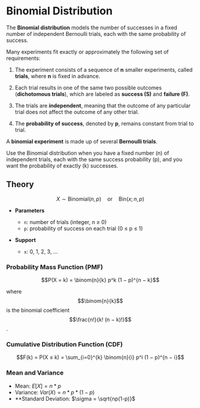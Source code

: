 # Binomial Distribution

The **Binomial distribution** models the number of successes in a fixed number of independent Bernoulli trials, each with the same probability of success.

Many experiments fit exactly or approximately the following set of requirements:

1. The experiment consists of a sequence of **n** smaller experiments, called **trials**, where **n** is fixed in advance.

2. Each trial results in one of the same two possible outcomes (**dichotomous trials**), which are labeled as **success (S)** and **failure (F)**.

3. The trials are **independent**, meaning that the outcome of any particular trial does not affect the outcome of any other trial.

4. The **probability of success**, denoted by **p**, remains constant from trial to trial.

A **binomial experiment** is made up of several **Bernoulli trials**.

Use the Binomial distribution when you have a fixed number \(n\) of independent trials, each with the same success probability \(p\), and you want the probability of exactly \(k\) successes.

## Theory

$$X \sim \mathrm{Binomial}(n, p)\quad\text{or}\quad \mathrm{Bin}(x; n, p)$$

- **Parameters**  
  - `n`: number of trials (integer, n ≥ 0)  
  - `p`: probability of success on each trial (0 ≤ p ≤ 1)

- **Support**
  - `x`: 0, 1, 2, 3, ...

### Probability Mass Function (PMF)

$$P(X = k) = \binom{n}{k} p^k (1 − p)^{n − k}$$

where 
$$\binom{n}{k}$$ 
is the binomial coefficient 
$$\frac{n!}{k! (n − k)!}$$.

### Cumulative Distribution Function (CDF)

$$F(k) = P(X ≤ k) = \sum_{i=0}^{k} \binom{n}{i} p^i (1 − p)^{n − i}$$

### Mean and Variance

- Mean: $E[X] = n * p$  
- Variance: $Var(X) = n * p * (1 − p)$
- **Standard Deviation: $\sigma = \sqrt{np(1-p)}$
